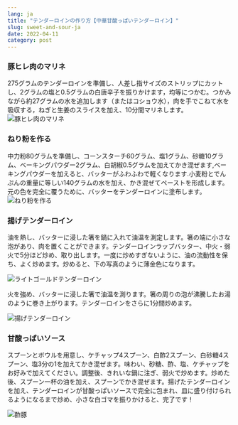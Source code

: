 ```yaml
---
lang: ja
title: "テンダーロインの作り方【中華甘酸っぱいテンダーロイン】"
slug: sweet-and-sour-ja
date: 2022-04-11
category: post
---
```


<!-- start slipsum code -->
### 豚ヒレ肉のマリネ
275グラムのテンダーロインを準備し、人差し指サイズのストリップにカットし、2グラムの塩と0.5グラムの白唐辛子を振りかけます，均等につかむ。つかみながら約27グラムの水を追加します（またはコショウ水），肉を手でこねて水を吸収する，ねぎと生姜のスライスを加え、10分間マリネします。
![豚ヒレ肉のマリネ](/img/post/sweet-and-sour/1.png)

### ねり粉を作る
中力粉80グラムを準備し、コーンスターチ60グラム、塩1グラム、砂糖10グラム、ベーキングパウダー2グラム、白胡椒0.5グラムを加えてかき混ぜます,ベーキングパウダーを加えると、バッターがふわふわで軽くなります.小麦粉とでんぷんの重量に等しい140グラムの水を加え、かき混ぜてペーストを形成します。元の色を完全に覆うために、バッターをテンダーロインに塗布します。
![ねり粉を作る](/img/post/sweet-and-sour/2.png)

### 揚げテンダーロイン
油を熱し、バッターに浸した箸を鍋に入れて油温を測定します。箸の端に小さな泡があり、肉を置くことができます。テンダーロインラップバッター、中火・弱火で5分ほど炒め、取り出します。一度に炒めすぎないように、油の流動性を保ち、よく炒めます。炒めると、下の写真のように薄金色になります。

![ライトゴールドテンダーロイン](/img/post/sweet-and-sour/3.png)

火を強め、バッターに浸した箸で油温を測ります。箸の周りの泡が沸騰したお湯のように巻き上がります。テンダーロインをさらに1分間炒めます。

![揚げテンダーロイン](/img/post/sweet-and-sour/4.png)


### 甘酸っぱいソース
スプーンとボウルを用意し、ケチャップ4スプーン、白酢2スプーン、白砂糖4スプーン、塩3分の1を加えてかき混ぜます。味わい、砂糖、酢、塩、ケチャップをお好みで加えてください。調整後、きれいな鍋に注ぎ、弱火で炒めます。炒めた後、スプーン一杯の油を加え、スプーンでかき混ぜます。揚げたテンダーロインを加え、テンダーロインが甘酸っぱいソースで完全に包まれ、皿に盛り付けられるようになるまで炒め、小さな白ゴマを振りかけると、完了です！

![酢豚](/img/post/sweet-and-sour/5.png)
